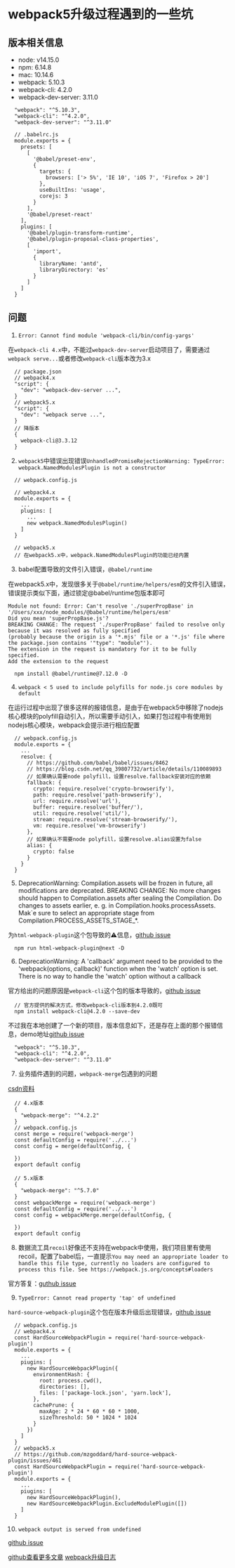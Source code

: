 # webpack5升级过程遇到的一些坑

## 版本相关信息

- node: v14.15.0
- npm: 6.14.8
- mac: 10.14.6
- webpack: 5.10.3
- webpack-cli: 4.2.0
- webpack-dev-server: 3.11.0

```
  "webpack": "^5.10.3",
  "webpack-cli": "^4.2.0",
  "webpack-dev-server": "^3.11.0"
```

```
  // .babelrc.js
  module.exports = {
    presets: [
      [
        '@babel/preset-env',
        {
          targets: {
            browsers: ['> 5%', 'IE 10', 'iOS 7', 'Firefox > 20']
          },
          useBuiltIns: 'usage',
          corejs: 3
        }
      ],
      '@babel/preset-react'
    ],
    plugins: [
      '@babel/plugin-transform-runtime',
      '@babel/plugin-proposal-class-properties',
      [
        'import',
        {
          libraryName: 'antd',
          libraryDirectory: 'es'
        }
      ]
    ]
  }
```


## 问题

1. `Error: Cannot find module 'webpack-cli/bin/config-yargs'`

在`webpack-cli 4.x`中，不能过`webpack-dev-server`启动项目了，需要通过`webpack serve...`或者修改`webpack-cli`版本改为3.x


```
  // package.json
  // webpack4.x
  "script": {
    "dev": "webpack-dev-server ...",
  }
  // webpack5.x
  "script": {
    "dev": "webpack serve ...",
  }
  // 降版本
  {
    webpack-cli@3.3.12
  }
```

2. `webpack5`中错误出现错误`UnhandledPromiseRejectionWarning: TypeError: webpack.NamedModulesPlugin is not a constructor`

```
  // webpack.config.js

  // webpack4.x
  module.exports = {
    ...
    plugins: [
      ...
      new webpack.NamedModulesPlugin()
    ]
  }

  // webpack5.x
  // 在webpack5.x中，webpack.NamedModulesPlugin的功能已经内置
```

3. babel配置导致的文件引入错误，`@babel/runtime`

在webpack5.x中，发现很多关于`@babel/runtime/helpers/esm`的文件引入错误，错误提示类似下面，通过锁定@babel/runtime包版本即可

```
Module not found: Error: Can't resolve './superPropBase' in '/Users/xxx/node_modules/@babel/runtime/helpers/esm'
Did you mean 'superPropBase.js'?
BREAKING CHANGE: The request './superPropBase' failed to resolve only because it was resolved as fully specified
(probably because the origin is a '*.mjs' file or a '*.js' file where the package.json contains '"type": "module"').
The extension in the request is mandatory for it to be fully specified.
Add the extension to the request
```

```
  npm install @babel/runtime@7.12.0 -D
```


4. `webpack < 5 used to include polyfills for node.js core modules by default`

在运行过程中出现了很多这样的报错信息，是由于在webpack5中移除了nodejs核心模块的polyfill自动引入，所以需要手动引入，如果打包过程中有使用到nodejs核心模块，webpack会提示进行相应配置

```
  // webpack.config.js
  module.exports = {
    ...
    resolve: {
      // https://github.com/babel/babel/issues/8462
      // https://blog.csdn.net/qq_39807732/article/details/110089893
      // 如果确认需要node polyfill，设置resolve.fallback安装对应的依赖
      fallback: {
        crypto: require.resolve('crypto-browserify'),
        path: require.resolve('path-browserify'),
        url: require.resolve('url'),
        buffer: require.resolve('buffer/'),
        util: require.resolve('util/'),
        stream: require.resolve('stream-browserify/'),
        vm: require.resolve('vm-browserify')
      },
      // 如果确认不需要node polyfill，设置resolve.alias设置为false
      alias: {
        crypto: false
      }
    }
  }
```


5. DeprecationWarning: Compilation.assets will be frozen in future, all modifications are deprecated. BREAKING CHANGE: No more changes should happen to Compilation.assets after sealing the Compilation.
        Do changes to assets earlier, e. g. in Compilation.hooks.processAssets.
        Mak`e sure to select an appropriate stage from Compilation.PROCESS_ASSETS_STAGE_*.

为`html-webpack-plugin`这个包导致的⚠️信息，[github issue](https://github.com/webpack/webpack/issues/11997)


```
  npm run html-webpack-plugin@next -D
```

6. DeprecationWarning: A 'callback' argument need to be provided to the 'webpack(options, callback)' function when the 'watch' option is set. There is no way to handle the 'watch' option without a callback

官方给出的问题原因是`webpack-cli`这个包的版本导致的，[github issue](https://github.com/webpack/webpack-cli/issues/1918)

```
  // 官方提供的解决方式，修改webpack-cli版本到4.2.0既可
  npm install webpack-cli@4.2.0 --save-dev
```

不过我在本地创建了一个新的项目，版本信息如下，还是存在上面的那个报错信息，demo地址[github issue](https://github.com/xccjk/webpack-demo1)

```
  "webpack": "^5.10.3",
  "webpack-cli": "^4.2.0",
  "webpack-dev-server": "^3.11.0"
```

7. 业务插件遇到的问题，`webpack-merge`包遇到的问题

[csdn资料](https://blog.csdn.net/lzc2644481789/article/details/107814848)

```
  // 4.x版本
  {
    "webpack-merge": "^4.2.2"
  }
  // webpack.config.js
  const merge = require('webpack-merge')
  const defaultConfig = require('../...')
  const config = merge(defaultConfig, {

  })
  export default config

  // 5.x版本
  {
    "webpack-merge": "^5.7.0"
  }
  const webpackMerge = require('webpack-merge')
  const defaultConfig = require('../...')
  const config = webpackMerge.merge(defaultConfig, {

  })
  export default config
```

8. 数据流工具`recoil`好像还不支持在webpack中使用，我们项目里有使用recoil，配置了babel后，一直提示`You may need an appropriate loader to handle this file type, currently no loaders are configured to process this file. See https://webpack.js.org/concepts#loaders`

官方答复：[guthub issue](https://github.com/facebookexperimental/Recoil/pull/467)

9. `TypeError: Cannot read property 'tap' of undefined`

`hard-source-webpack-plugin`这个包在版本升级后出现错误，[github issue](https://github.com/mzgoddard/hard-source-webpack-plugin/issues/461)

```
  // webpack.config.js
  // webpack4.x
  const HardSourceWebpackPlugin = require('hard-source-webpack-plugin')
  module.exports = {
    ...
    piugins: [
      new HardSourceWebpackPlugin({
        environmentHash: {
          root: process.cwd(),
          directories: [],
          files: ['package-lock.json', 'yarn.lock'],
        },
        cachePrune: {
          maxAge: 2 * 24 * 60 * 60 * 1000,
          sizeThreshold: 50 * 1024 * 1024
        }
      })
    ]
  }
  // webpack5.x
  // https://github.com/mzgoddard/hard-source-webpack-plugin/issues/461
  const HardSourceWebpackPlugin = require('hard-source-webpack-plugin')
  module.exports = {
    ...
    piugins: [
      new HardSourceWebpackPlugin(),
      new HardSourceWebpackPlugin.ExcludeModulePlugin([])
    ]
  }
```

10. `webpack output is served from undefined`

[github issue](https://github.com/webpack/webpack-dev-server/issues/2745)


[github查看更多文章](https://github.com/xccjk/notes/issues/26)
[webpack升级日志](https://github.com/webpack/changelog-v5/blob/master/README.md)
